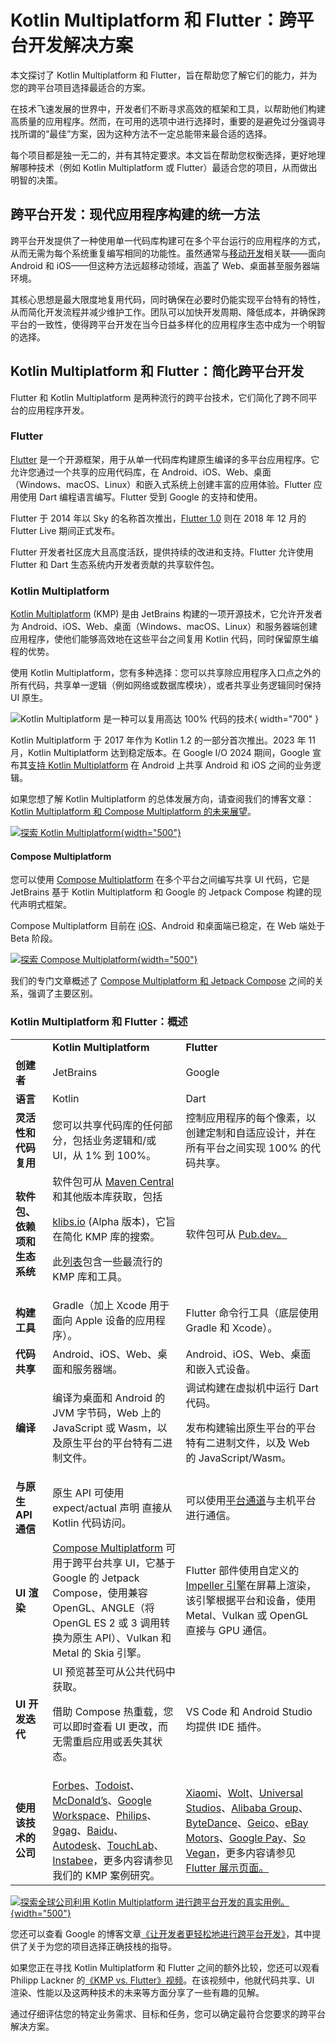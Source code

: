 # Kotlin Multiplatform 和 Flutter：跨平台开发解决方案

<web-summary>本文探讨了 Kotlin Multiplatform 和 Flutter，旨在帮助您了解它们的能力，并为您的跨平台项目选择最适合的方案。</web-summary> 

在技术飞速发展的世界中，开发者们不断寻求高效的框架和工具，以帮助他们构建高质量的应用程序。然而，在可用的选项中进行选择时，重要的是避免过分强调寻找所谓的“最佳”方案，因为这种方法不一定总能带来最合适的选择。

每个项目都是独一无二的，并有其特定要求。本文旨在帮助您权衡选择，更好地理解哪种技术（例如 Kotlin Multiplatform 或 Flutter）最适合您的项目，从而做出明智的决策。

## 跨平台开发：现代应用程序构建的统一方法

跨平台开发提供了一种使用单一代码库构建可在多个平台运行的应用程序的方式，从而无需为每个系统重复编写相同的功能性。虽然通常与[移动开发](cross-platform-mobile-development.md)相关联——面向 Android 和 iOS——但这种方法远超移动领域，涵盖了 Web、桌面甚至服务器端环境。

其核心思想是最大限度地复用代码，同时确保在必要时仍能实现平台特有的特性，从而简化开发流程并减少维护工作。团队可以加快开发周期、降低成本，并确保跨平台的一致性，使得跨平台开发在当今日益多样化的应用程序生态中成为一个明智的选择。

## Kotlin Multiplatform 和 Flutter：简化跨平台开发

Flutter 和 Kotlin Multiplatform 是两种流行的跨平台技术，它们简化了跨不同平台的应用程序开发。

### Flutter

[Flutter](https://flutter.dev/) 是一个开源框架，用于从单一代码库构建原生编译的多平台应用程序。它允许您通过一个共享的应用代码库，在 Android、iOS、Web、桌面（Windows、macOS、Linux）和嵌入式系统上创建丰富的应用体验。Flutter 应用使用 Dart 编程语言编写。Flutter 受到 Google 的支持和使用。

Flutter 于 2014 年以 Sky 的名称首次推出，[Flutter 1.0](https://developers.googleblog.com/en/flutter-10-googles-portable-ui-toolkit/) 则在 2018 年 12 月的 Flutter Live 期间正式发布。

Flutter 开发者社区庞大且高度活跃，提供持续的改进和支持。Flutter 允许使用 Flutter 和 Dart 生态系统内开发者贡献的共享软件包。

### Kotlin Multiplatform

[Kotlin Multiplatform](https://www.jetbrains.com/kotlin-multiplatform/) (KMP) 是由 JetBrains 构建的一项开源技术，它允许开发者为 Android、iOS、Web、桌面（Windows、macOS、Linux）和服务器端创建应用程序，使他们能够高效地在这些平台之间复用 Kotlin 代码，同时保留原生编程的优势。

使用 Kotlin Multiplatform，您有多种选择：您可以共享除应用程序入口点之外的所有代码，共享单一逻辑（例如网络或数据库模块），或者共享业务逻辑同时保持 UI 原生。

![Kotlin Multiplatform 是一种可以复用高达 100% 代码的技术](kmp-logic-and-ui.svg){ width="700" }

Kotlin Multiplatform 于 2017 年作为 Kotlin 1.2 的一部分首次推出。2023 年 11 月，Kotlin Multiplatform 达到稳定版本。在 Google I/O 2024 期间，Google 宣布其[支持 Kotlin Multiplatform](https://android-developers.googleblog.com/2024/05/android-support-for-kotlin-multiplatform-to-share-business-logic-across-mobile-web-server-desktop.html) 在 Android 上共享 Android 和 iOS 之间的业务逻辑。

如果您想了解 Kotlin Multiplatform 的总体发展方向，请查阅我们的博客文章：[Kotlin Multiplatform 和 Compose Multiplatform 的未来展望](https://blog.jetbrains.com/kotlin/2025/08/kmp-roadmap-aug-2025/)。

[![探索 Kotlin Multiplatform](discover-kmp.svg){width="500"}](https://www.jetbrains.com/kotlin-multiplatform/)

#### Compose Multiplatform

您可以使用 [Compose Multiplatform](https://www.jetbrains.com/compose-multiplatform/) 在多个平台之间编写共享 UI 代码，它是 JetBrains 基于 Kotlin Multiplatform 和 Google 的 Jetpack Compose 构建的现代声明式框架。

Compose Multiplatform 目前在 [iOS](https://blog.jetbrains.com/kotlin/2025/05/compose-multiplatform-1-8-0-released-compose-multiplatform-for-ios-is-stable-and-production-ready/)、Android 和桌面端已稳定，在 Web 端处于 Beta 阶段。

[![探索 Compose Multiplatform](explore-compose.svg){width="500"}](https://www.jetbrains.com/compose-multiplatform/)

我们的专门文章概述了 [Compose Multiplatform 和 Jetpack Compose](compose-multiplatform-and-jetpack-compose.md) 之间的关系，强调了主要区别。

### Kotlin Multiplatform 和 Flutter：概述

<table style="both">
    
<tr>
<td></td>
        <td><b>Kotlin Multiplatform</b></td>
        <td><b>Flutter</b></td>
</tr>

    
<tr>
<td><b>创建者</b></td>
        <td>JetBrains</td>
        <td>Google</td>
</tr>

    
<tr>
<td><b>语言</b></td>
        <td>Kotlin</td>
        <td>Dart</td>
</tr>

    
<tr>
<td><b>灵活性和代码复用</b></td>
        <td>您可以共享代码库的任何部分，包括业务逻辑和/或 UI，从 1% 到 100%。</td>
        <td>控制应用程序的每个像素，以创建定制和自适应设计，并在所有平台之间实现 100% 的代码共享。</td>
</tr>

    
<tr>
<td><b>软件包、依赖项和生态系统</b></td>
        <td>软件包可从 <a href="https://central.sonatype.com/">Maven Central</a> 和其他版本库获取，包括
            <p><a href="http://klibs.io">klibs.io</a> (Alpha 版本)，它旨在简化 KMP 库的搜索。</p>
            <p>此<a href="https://github.com/terrakok/kmp-awesome">列表</a>包含一些最流行的 KMP 库和工具。</p> </td>
        <td>软件包可从 <a href="https://pub.dev/">Pub.dev。</a></td>
</tr>

    
<tr>
<td><b>构建工具</b></td>
        <td>Gradle（加上 Xcode 用于面向 Apple 设备的应用程序）。</td>
        <td>Flutter 命令行工具（底层使用 Gradle 和 Xcode）。</td>
</tr>

    
<tr>
<td><b>代码共享</b></td>
        <td>Android、iOS、Web、桌面和服务器端。</td>
        <td>Android、iOS、Web、桌面和嵌入式设备。</td>
</tr>

    
<tr>
<td><b>编译</b></td>
        <td>编译为桌面和 Android 的 JVM 字节码，Web 上的 JavaScript 或 Wasm，以及原生平台的平台特有二进制文件。</td>
        <td>调试构建在虚拟机中运行 Dart 代码。
        <p>发布构建输出原生平台的平台特有二进制文件，以及 Web 的 JavaScript/Wasm。</p>
        </td>
</tr>

    
<tr>
<td><b>与原生 API 通信</b></td>
        <td>原生 API 可使用 <Links href="/kmp/multiplatform-expect-actual" summary="undefined">expect/actual 声明</Links> 直接从 Kotlin 代码访问。</td>
        <td>可以使用<a href="https://docs.flutter.dev/platform-integration/platform-channels">平台通道</a>与主机平台进行通信。</td>
</tr>

    
<tr>
<td><b>UI 渲染</b></td>
        <td><a href="https://www.jetbrains.com/compose-multiplatform/">Compose Multiplatform</a> 可用于跨平台共享 UI，它基于 Google 的 Jetpack Compose，使用兼容 OpenGL、ANGLE（将 OpenGL ES 2 或 3 调用转换为原生 API）、Vulkan 和 Metal 的 Skia 引擎。</td>
        <td>Flutter 部件使用自定义的 <a href="https://docs.flutter.dev/perf/impeller">Impeller 引擎</a>在屏幕上渲染，该引擎根据平台和设备，使用 Metal、Vulkan 或 OpenGL 直接与 GPU 通信。</td>
</tr>

    
<tr>
<td><b>UI 开发迭代</b></td>
        <td>UI 预览甚至可从公共代码中获取。
        <p>借助 <Links href="/kmp/compose-hot-reload" summary="undefined">Compose 热重载</Links>，您可以即时查看 UI 更改，而无需重启应用或丢失其状态。</p></td>
        <td>VS Code 和 Android Studio 均提供 IDE 插件。</td>
</tr>

    
<tr>
<td><b>使用该技术的公司</b></td>
        <td><a href="https://www.forbes.com/sites/forbes-engineering/2023/11/13/forbes-mobile-app-shifts-to-kotlin-multiplatform/">Forbes</a>、<a href="https://www.youtube.com/watch?v=z-o9MqN86eE">Todoist</a>、<a href="https://medium.com/mcdonalds-technical-blog/mobile-multiplatform-development-at-mcdonalds-3b72c8d44ebc">McDonald’s</a>、<a href="https://www.youtube.com/watch?v=5sOXv-X43vc">Google Workspace</a>、<a href="https://www.youtube.com/watch?v=hZPL8QqiLi8">Philips</a>、<a href="https://raymondctc.medium.com/adopting-kotlin-multiplatform-mobile-kmm-on-9gag-app-dfe526d9ce04">9gag</a>、<a href="https://kotlinlang.org/lp/multiplatform/case-studies/baidu">Baidu</a>、<a href="https://kotlinlang.org/lp/multiplatform/case-studies/autodesk/">Autodesk</a>、<a href="https://touchlab.co/">TouchLab</a>、<a href="https://www.youtube.com/watch?v=YsQ-2lQYQ8M">Instabee</a>，更多内容请参见我们的 <Links href="/kmp/case-studies" summary="undefined">KMP 案例研究</Links>。</td>
        <td><a href="https://flutter.dev/showcase/xiaomi">Xiaomi</a>、<a href="https://flutter.dev/showcase/wolt">Wolt</a>、<a href="https://flutter.dev/showcase/universal-studios">Universal Studios</a>、<a href="https://flutter.dev/showcase/alibaba-group">Alibaba Group</a>、<a href="https://flutter.dev/showcase/bytedance">ByteDance</a>、<a href="https://www.geico.com/techblog/flutter-as-the-multi-channel-ux-framework/">Geico</a>、<a href="https://flutter.dev/showcase/ebay">eBay Motors</a>、<a href="https://flutter.dev/showcase/google-pay">Google Pay</a>、<a href="https://flutter.dev/showcase/so-vegan">So Vegan</a>，更多内容请参见 <a href="https://flutter.dev/showcase">Flutter 展示页面。</a></td>
</tr>

</table>

[![探索全球公司利用 Kotlin Multiplatform 进行跨平台开发的真实用例。](kmp-use-cases-1.svg){width="500"}](https://www.jetbrains.com/help/kotlin-multiplatform-dev/case-studies.html)

您还可以查看 Google 的博客文章[《让开发者更轻松地进行跨平台开发》](https://developers.googleblog.com/en/making-development-across-platforms-easier-for-developers/)，其中提供了关于为您的项目选择正确技栈的指导。

如果您正在寻找 Kotlin Multiplatform 和 Flutter 之间的额外比较，您还可以观看 Philipp Lackner 的[《KMP vs. Flutter》视频](https://www.youtube.com/watch?v=dzog64ENKG0)。在该视频中，他就代码共享、UI 渲染、性能以及这两种技术的未来等方面分享了一些有趣的见解。

通过仔细评估您的特定业务需求、目标和任务，您可以确定最符合您要求的跨平台解决方案。